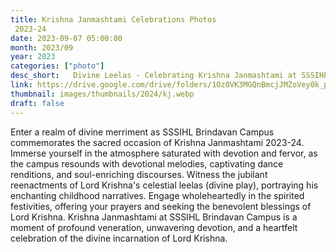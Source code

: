 ```yaml
---
title: Krishna Janmashtami Celebrations Photos
 2023-24
date: 2023-09-07 05:00:00
month: 2023/09
year: 2023
categories: ["photo"]
desc_short:   Divine Leelas - Celebrating Krishna Janmashtami at SSSIHL Brindavan Campus.
link: https://drive.google.com/drive/folders/1Oz0VK3MGQnBmcjJMZoVey0k_pcYoIuU-?usp=sharing
thumbnail: images/thumbnails/2024/kj.webp
draft: false
---
```


 Enter a realm of divine merriment as SSSIHL Brindavan Campus commemorates the sacred occasion of Krishna Janmashtami 2023-24. Immerse yourself in the atmosphere saturated with devotion and fervor, as the campus resounds with devotional melodies, captivating dance renditions, and soul-enriching discourses. Witness the jubilant reenactments of Lord Krishna's celestial leelas (divine play), portraying his enchanting childhood narratives. Engage wholeheartedly in the spirited festivities, offering your prayers and seeking the benevolent blessings of Lord Krishna. Krishna Janmashtami at SSSIHL Brindavan Campus is a moment of profound veneration, unwavering devotion, and a heartfelt celebration of the divine incarnation of Lord Krishna.
